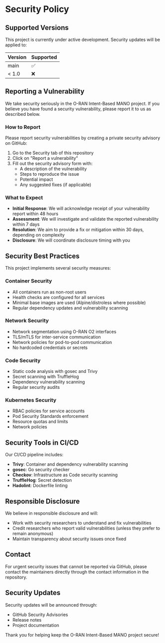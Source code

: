 # Security Policy

## Supported Versions

This project is currently under active development. Security updates will be applied to:

| Version | Supported          |
| ------- | ------------------ |
| main    | :white_check_mark: |
| < 1.0   | :x:                |

## Reporting a Vulnerability

We take security seriously in the O-RAN Intent-Based MANO project. If you believe you have found a security vulnerability, please report it to us as described below.

### How to Report

Please report security vulnerabilities by creating a private security advisory on GitHub:

1. Go to the Security tab of this repository
2. Click on "Report a vulnerability"
3. Fill out the security advisory form with:
   - A description of the vulnerability
   - Steps to reproduce the issue
   - Potential impact
   - Any suggested fixes (if applicable)

### What to Expect

- **Initial Response**: We will acknowledge receipt of your vulnerability report within 48 hours
- **Assessment**: We will investigate and validate the reported vulnerability within 7 days
- **Resolution**: We aim to provide a fix or mitigation within 30 days, depending on complexity
- **Disclosure**: We will coordinate disclosure timing with you

## Security Best Practices

This project implements several security measures:

### Container Security
- All containers run as non-root users
- Health checks are configured for all services
- Minimal base images are used (Alpine/distroless where possible)
- Regular dependency updates and vulnerability scanning

### Network Security
- Network segmentation using O-RAN O2 interfaces
- TLS/mTLS for inter-service communication
- Network policies for pod-to-pod communication
- No hardcoded credentials or secrets

### Code Security
- Static code analysis with gosec and Trivy
- Secret scanning with TruffleHog
- Dependency vulnerability scanning
- Regular security audits

### Kubernetes Security
- RBAC policies for service accounts
- Pod Security Standards enforcement
- Resource quotas and limits
- Network policies

## Security Tools in CI/CD

Our CI/CD pipeline includes:
- **Trivy**: Container and dependency vulnerability scanning
- **gosec**: Go security checker
- **Checkov**: Infrastructure as Code security scanning
- **TruffleHog**: Secret detection
- **Hadolint**: Dockerfile linting

## Responsible Disclosure

We believe in responsible disclosure and will:
- Work with security researchers to understand and fix vulnerabilities
- Credit researchers who report valid vulnerabilities (unless they prefer to remain anonymous)
- Maintain transparency about security issues once fixed

## Contact

For urgent security issues that cannot be reported via GitHub, please contact the maintainers directly through the contact information in the repository.

## Security Updates

Security updates will be announced through:
- GitHub Security Advisories
- Release notes
- Project documentation

Thank you for helping keep the O-RAN Intent-Based MANO project secure!